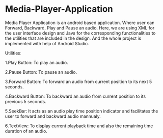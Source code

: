 # Media-Player-Application
Media Player Application is an android based application. Where user can Forward, Backward, Play and Pause an audio. Here, we are using XML for the user interface design and Java for the corresponding functionalities to the utilities that are included in the design. And the whole project is implemented with help of Android Studio.

Utilities:

1.Play Button: To play an audio.

2.Pause Button: To pause an audio.

3.Forward Button: To forward an audio from current position to its next 5 seconds.

4.Backward Button: To backward an audio from current position to its previous 5 seconds.

5.SeekBar: It acts as an audio play time position indicator and facilitates the user to forward and backward audio mannualy.

6.TextView: To display current playback time and also the remaining time duration of an audio.
